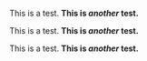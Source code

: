 This is a test. **This is _another_ test.**

This is a test. **This is _another_ test.**

This is a test. **This is _another_ test.**
